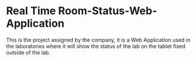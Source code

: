 # Real Time Room-Status-Web-Application
This is the project assigned by the company, it is a Web Application used in the laboratories where it will show the status of the lab on the tablet fixed outside of the lab. 
